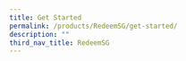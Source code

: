```yaml
---
title: Get Started
permalink: /products/RedeemSG/get-started/
description: ""
third_nav_title: RedeemSG
---
```

